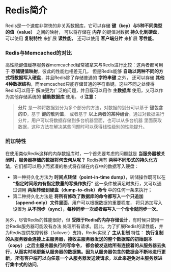 Redis简介
=====================================================
Redis是一个速度非常快的非关系数据库，它可以存储 **键（key）与5种不同类型的值（value）** 之间的映射，
可以将存储在 **内存** 的键值对数据 **持久化到硬盘**，可以使用 **复制特性** 来扩展 **读性能**，
还可以使用 **客户端分片** 来扩展 **写性能**。

### Redis与Memcached的对比
高性能键值缓存服务器memcached经常被拿来与Redis进行比较：这两者都可用于 **存储键值映射**，彼此的性能也相差无几，
但是Redis能够 **自动以两种不同的方式将数据写入硬盘**，并且Redis除了存储普通的 **字符串键** 之外，
还可以存储 **其他4种数据结构**，而memcached只能存储普通的字符串键。这些不同之处使得Redis可以用于
解决更为广泛的问题，并且既可以用作 **主数据库** 使用，又可以作为其他存储系统的 **辅助数据库** 使用。
d
**注意：**
> **分片** 是一种将数据划分为多个部分的方法，对数据的划分可以基于 **键包含的ID**，基于 **键的散列值**，
> 或者基于 **以上两者的某种组合**。通过对数据进行分片，用户可以将数据存储到多台机器里面，也可以从多台机器
> 里面获取数据，这种方法在解决某些问题时可以获得线性级别的性能提升。

### 附加特性
在使用类似Redis这样的内存数据库时，一个首先要考虑的问题就是 **当服务器被关闭时，服务器存储的数据将何去何从呢？**
Redis拥有 **两种不同形式的持久化方法**，它们都可以用小而紧凑的格式将存储在内存中的数据写入硬盘：
+ 第一种持久化方法为 **时间点转储（point-in-time dump）**，转储操作既可以在 **“指定时间段内有指定数量的写操作执行”**
这一条件被满足时执行，又可以通过调用 **两条转储到硬盘（dump-to-disk）命令** 中的任何一条来执行；
+ 第二种持久化方法是 **将所有修改了数据库的命令都写入一个只追加（append-only）文件里面**，用户可以根据数据的重要程度，
将只追加写入设置为 **从不同步（sync），每秒同步一次或者每写入一个命令就同步一次**。

另外，尽管Redis的性能很好，但 **受限于Redis的内存存储设计**，有时候只使用一台Redis服务器可能没有办法
处理所有请求。因此，为了扩展Redis的读性能，并为Redis提供故障转移（failover）支持，Redis实现了 **主从复制** 特性：
**执行复制的从服务器会连接上主服务器，接收主服务器发送的整个数据库的初始副本（copy）;之后主服务器执行的写命令，
都会被发送给所有连接着的从服务器去执行，从而实时地更新从服务器的数据集。因为从服务器包含的数据会不断地进行更新，
所有客户端可以向任意一个从服务器发送读请求，以此来避免对主服务器进行集中式的访问**。
